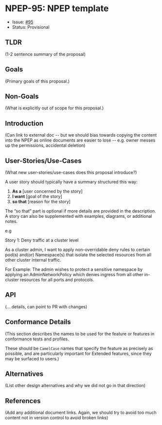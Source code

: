 # NPEP-95: NPEP template

* Issue: [#95](https://github.com/kubernetes-sigs/network-policy-api/issues/95)
* Status: Provisional

## TLDR

(1-2 sentence summary of the proposal)

## Goals

(Primary goals of this proposal.)

## Non-Goals

(What is explicitly out of scope for this proposal.)

## Introduction

(Can link to external doc -- but we should bias towards copying
the content into the NPEP as online documents are easier to lose
-- e.g. owner messes up the permissions, accidental deletion)

## User-Stories/Use-Cases

(What new user-stories/use-cases does this proposal introduce?)

A user story should typically have a summary structured this way:

1. **As a** [user concerned by the story]
2. **I want** [goal of the story]
3. **so that** [reason for the story]

The “so that” part is optional if more details are provided in the description.
A story can also be supplemented with examples, diagrams, or additional notes.

e.g

Story 1: Deny traffic at a cluster level

As a cluster admin, I want to apply non-overridable deny rules to certain pod(s)
and(or) Namespace(s) that isolate the selected resources from all other cluster
internal traffic.

For Example: The admin wishes to protect a sensitive namespace by applying an
AdminNetworkPolicy which denies ingress from all other in-cluster resources
for all ports and protocols.

## API

(... details, can point to PR with changes)

## Conformance Details

(This section describes the names to be used for the feature or
features in conformance tests and profiles.

These should be `CamelCase` names that specify the feature as
precisely as possible, and are particularly important for
Extended features, since they may be surfaced to users.)

## Alternatives

(List other design alternatives and why we did not go in that
direction)

## References

(Add any additional document links. Again, we should try to avoid
too much content not in version control to avoid broken links)
